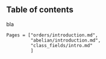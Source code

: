 ## Table of contents

bla

```@contents
Pages = ["orders/introduction.md", 
         "abelian/introduction.md",
         "class_fields/intro.md"
         ]
```
